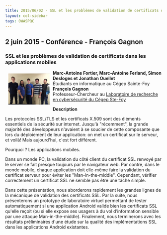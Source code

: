 ```yaml
---
title: 2015/06/02 - SSL et les problèmes de validation de certificats dans les applications mobiles
layout: col-sidebar
tags: OWASPQC
---
```


## 2 juin 2015 - Conférence - François Gagnon

### SSL et les problèmes de validation de certificats dans les applications mobiles

<img align="left" style="padding: 10px;" src="../../assets/images/Team1CegepSteFoy.png" /> 

**Marc-Antoine Fortier,
Marc-Antoine Ferland, Simon Desloges et Jonathan Ouellet**
<br>Étudiants en informatique au Cégep Sainte-Foy
<br>**François Gagnon**
<br>Professeur-Chercheur au [Laboratoire de recherche en cybersécurité du
Cégep Ste-Foy](http://www.cegep-ste-foy.qc.ca/cybersecurite)<br>

**Description**

Les protocoles SSL/TLS et les certificats X.509 sont des éléments
essentiels de la sécurité sur internet. Jusqu'à "récemment", la grande
majorité des développeurs n'avaient à se soucier de cette composante que
lors du déploiement de leur application: on met un certificat sur le
serveur, et voilà\! Mais aujourd'hui, c'est fort différent.

Pourquoi ? Les applications mobiles.

Dans un monde PC, la validation du côté client du certificat SSL renvoyé
par le server se fait presque toujours par le navigateur web. Par
contre, dans le monde mobile, chaque application doit elle-même faire la
validation du certificat serveur pour éviter les "Man-in-the-middle".
Cependant, vérifier correctement un certificat SSL ne semble pas être
une tâche simple.

Dans cette présentation, nous aborderons rapidement les grandes lignes
de la mécanique de validation des certificats SSL. Par la suite, nous
présenterons un prototype de laboratoire virtuel permettant de tester
automatiquement si une application Android valide bien les certificats
SSL qu'elle reçoit (ou si elle expose ses usagers à du vol d’information
sensible par une attaque Man-in-the-middle). Finalement, nous
terminerons avec les résultats préliminaires d'une étude sur la qualité
des implémentations SSL dans les applications Android existantes.